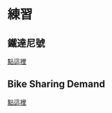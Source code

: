 # 練習

## 鐵達尼號
[點這裡](https://github.com/yuanahanlei/Others/tree/main/Titanic)

## Bike Sharing Demand
[點這裡]()
